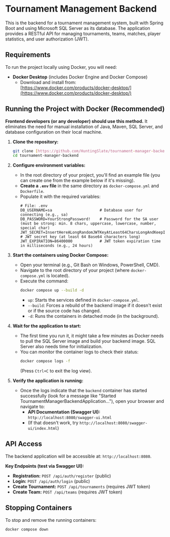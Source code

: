 # Tournament Management Backend

This is the backend for a tournament management system, built with Spring Boot and using Microsoft SQL Server as its database. The application provides a RESTful API for managing tournaments, teams, matches, player statistics, and user authorization (JWT).

## Requirements

To run the project locally using Docker, you will need:

* **Docker Desktop** (includes Docker Engine and Docker Compose)
    * Download and install from: [https://www.docker.com/products/docker-desktop/](https://www.docker.com/products/docker-desktop/)

## Running the Project with Docker (Recommended)

**Frontend developers (or any developer) should use this method.** It eliminates the need for manual installation of Java, Maven, SQL Server, and database configuration on their local machine.

1.  **Clone the repository:**
    ```bash
    git clone [https://github.com/HuntingSlate/tournament-manager-backend.git](https://github.com/HuntingSlate/tournament-manager-backend.git)
    cd tournament-manager-backend
    ```

2.  **Configure environment variables:**
    * In the root directory of your project, you'll find an example file (you can create one from the example below if it's missing).
    * **Create a `.env` file** in the same directory as `docker-compose.yml` and `Dockerfile`.
    * Populate it with the required variables:
        ```dotenv
        # File: .env
        DB_USERNAME=sa                     # Database user for connecting (e.g., sa)
        DB_PASSWORD=YourStrongPassword!    # Password for the SA user (must be strong: min. 8 chars, uppercase, lowercase, number, special char)
        JWT_SECRET=InsertHereALongRandomJWTKeyAtLeast64CharsLongAndKeepItSecurelyStored    # JWT secret key (at least 64 Base64 characters long)
        JWT_EXPIRATION=86400000            # JWT token expiration time in milliseconds (e.g., 24 hours)
        ```
3.  **Start the containers using Docker Compose:**
    * Open your terminal (e.g., Git Bash on Windows, PowerShell, CMD).
    * Navigate to the root directory of your project (where `docker-compose.yml` is located).
    * Execute the command:
        ```bash
        docker compose up --build -d
        ```
        * `up`: Starts the services defined in `docker-compose.yml`.
        * `--build`: Forces a rebuild of the backend image if it doesn't exist or if the source code has changed.
        * `-d`: Runs the containers in detached mode (in the background).

4.  **Wait for the application to start:**
    * The first time you run it, it might take a few minutes as Docker needs to pull the SQL Server image and build your backend image. SQL Server also needs time for initialization.
    * You can monitor the container logs to check their status:
        ```bash
        docker compose logs -f
        ```
      (Press `Ctrl+C` to exit the log view).

5.  **Verify the application is running:**
    * Once the logs indicate that the `backend` container has started successfully (look for a message like "Started TournamentManagerBackendApplication..."), open your browser and navigate to:
        * **API Documentation (Swagger UI):** `http://localhost:8080/swagger-ui.html`
        * (If that doesn't work, try `http://localhost:8080/swagger-ui/index.html`)

## API Access

The backend application will be accessible at: `http://localhost:8080`.

**Key Endpoints (test via Swagger UI):**

* **Registration:** `POST /api/auth/register` (public)
* **Login:** `POST /api/auth/login` (public)
* **Create Tournament:** `POST /api/tournaments` (requires JWT token)
* **Create Team:** `POST /api/teams` (requires JWT token)

## Stopping Containers

To stop and remove the running containers:

```bash
docker compose down